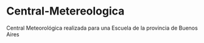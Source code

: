 # Central-Metereologica
Central Meteorológica realizada para una Escuela de la provincia de Buenos Aires
